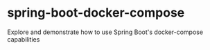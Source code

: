 # spring-boot-docker-compose
Explore and demonstrate how to use Spring Boot's docker-compose capabilities
